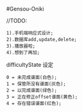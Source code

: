 #Gensou-Oniki

//TODO:

	1).手机端响应式设计;
	2).数据库add,update,delete;
	3).播放器啦;
	4).想到了再加;


difficultyState 设定

	0 = 未完成谱面(白色);
	1 = 保管所没有谱面(灰色);
	2 = 以完成谱面(绿色);
	3 = 正在修正offset谱面(黄色);
	4 = 存在错误谱面(红色);
    
